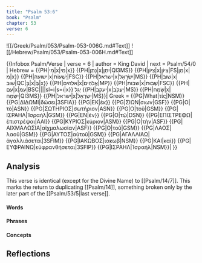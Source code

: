 ```yaml
---
title: "Psalm 53:6"
book: "Psalm"
chapter: 53
verse: 6
---
```

![[/Greek/Psalm/053/Psalm-053-006G.md#Text]]
![[/Hebrew/Psalm/053/Psalm-053-006H.md#Text]]

{{Infobox Psalm/Verse |
  verse = 6 |
  author = King David |
  next = Psalm/54/0 |
  Hebrew = {{PH|מי|x|מִי|x}} {{PH|נָתַן|x|יִתֵּן|QI3MS}} {{PH|צִיּוֹן|x|צִּיּוֹן|FS|מִן|x|מִ|x}} {{PH|ישועה|x|יְשֻׁעוֹת|FSC}} {{PH|ישראל|x|יִשְׂרָאֵל|MS}} {{PH|שוב|x|שׁוּב|QC|בְּ|x|בְּ|x}} {{PH|אלהים|x|אֱלֹהִים|MP}} {{PH|שבות|x|שְׁבוּת|FSC}} {{PH|עַם|x|עַמּ|BSC||||sl=וֹ|s=וֹ|x}}
יָגֵל
{{PH|יעקב|x|יַעֲקֹב|MS}} {{PH|שָׂמַח|x|יִשְׂמַח|QI3MS}} {{PH|ישראל|x|יִשְׂרָאֵל|MS}}׃|
  Greek = {{PG|What|τίς|NSM}} {{PG|ΔΙΔΩΜΙ|δώσει|3SFIA}} {{PG|ΕΚ|ἐκ}} {{PG|ΣΙΩΝ|σιων|GSF}} {{PG|Ο|τὸ|ASN}} {{PG|ΣΩΤΗΡΙΟΣ|σωτήριον|ASN}} {{PG|Ο|τοῦ|GSM}} {{PG|ΙΣΡΑΗΛ|Ἰσραήλ|GSM}} {{PG|ΕΝ|ἐν}} {{PG|Ο|τῷ|DSN}} {{PG|ΕΠΙΣΤΡΕΦΩ|ἐπιστρέψαι|AAI}} {{PG|ΚΥΡΙΟΣ|κύριον|ASM}} {{PG|Ο|τὴν|ASF}} {{PG|ΑΙΧΜΑΛΩΣΙΑ|αἰχμαλωσίαν|ASF}} {{PG|Ο|τοῦ|GSM}} {{PG|ΛΑΟΣ|λαοῦ|GSM}} {{PG|ΑΥΤΟΣ|αὐτοῦ|GSM}} {{PG|ΑΓΑΛΛΙΑΩ|ἀγαλλιάσεται|3SFIM}} {{PG|ΙΑΚΩΒΟΣ|ιακωβ|NSM}} {{PG|ΚΑΙ|καὶ}} {{PG|ΕΥΦΡΑΙΝΩ|εὐφρανθήσεται|3SFIP}} {{PG|ΙΣΡΑΗΛ|Ἰσραήλ|NSM}}|
}}

## Analysis

This verse is identical (except for the Divine Name) to [[Psalm/14/7]].  This marks the return to duplicating [[Psalm/14]], something broken only by the later part of the [[Psalm/53/5|last verse]].

#### Words

#### Phrases

#### Concepts

## Reflections
